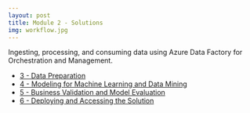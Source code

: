 ```yaml
---
layout: post
title: Module 2 - Solutions
img: workflow.jpg
---
```


Ingesting, processing, and consuming data using Azure Data Factory for Orchestration and Management.

* [3 - Data Preparation]({{site.baseurl}}/resources/CISW-FoundationsSection3.pdf)
* [4 - Modeling for Machine Learning and Data Mining]({{site.baseurl}}/resources/CISW-FoundationsSection4.pdf)
* [5 - Business Validation and Model Evaluation]({{site.baseurl}}/resources/CISW-FoundationsSection5.pdf)
* [6 - Deploying and Accessing the Solution]({{site.baseurl}}/resources/CISW-FoundationsSection6.pdf)
